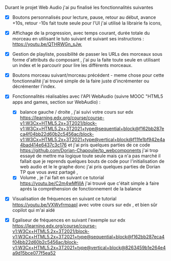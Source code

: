 Durant le projet Web Audio j'ai pu finalisé les fonctionnalités suivantes 

-  [x] Boutons personnalisés pour lecture, pause, retour au début, avance +10s, retour -10s fait toute seule pour l'UI j'ai utilisé la librairie fa icons,
- [x] Affichage de la progression, avec temps courant, durée totale du morceau en utilisant le tuto suivant et suivant ses instructons : https://youtu.be/QTHRWGn_sJw,
- [x] Gestion de playliste, possibilité de passer les URLs des morceaux sous forme d'attributs du composant , j'ai pu la faite toute seule en utilisant un index et le parcourir pour lire les différents morceaux.
- [x] Boutons morceau suivant/morceau précédent - meme chose pour cette fonctionnalité j'ai trouvé simple de la faire juste d'incrémenter ou décrémenter l'index.

- [x] Fonctionnalités réalisables avec l'API WebAudio (suivre MOOC "HTML5 apps and games, section sur WebAudio) :
    - [x] balance gauche / droite , j'ai suivi votre cours sur edx https://learning.edx.org/course/course-v1:W3Cx+HTML5.2x+3T2021/block-v1:W3Cx+HTML5.2x+3T2021+type@sequential+block@f162bb287eca4f04bb22d60b2c5456ac/block-v1:W3Cx+HTML5.2x+3T2021+type@vertical+block@f11fe1bf942e4a4bad414e6437c3c176
     et j'ai pris quelques parties de ce code https://github.com/Dorian-Chapoulie/tp_webcomponents j'ai trop essayé de mettre ma logique toute seule mais ça n'a pas marché il fallait que je reprends quelques bouts de code pour l'initialisation de web audio et le le graphe donc j'ai pris quelques parties de Dorian TP que vous avez partagé ,  
  - [x] Volume , je l'ai fait en suivant ce tutorial https://youtu.be/C2m4wMfjllA j'ai trouvé que c'était simple à faire aprés la compréhension de fonctionnement de la balance

 - [x] Visualisation de fréquences en suivant ce tutorial https://youtu.be/VXWvfrmpapI avec votre cours sur edx , et bien sûr copilot qui m'ai aidé 

 - [x] Egaliseur de fréquences en suivant l'exemple sur edx https://learning.edx.org/course/course-v1:W3Cx+HTML5.2x+3T2021/block-v1:W3Cx+HTML5.2x+3T2021+type@sequential+block@f162bb287eca4f04bb22d60b2c5456ac/block-v1:W3Cx+HTML5.2x+3T2021+type@vertical+block@8263459b1e264e4a9d15bce077f5ea52
